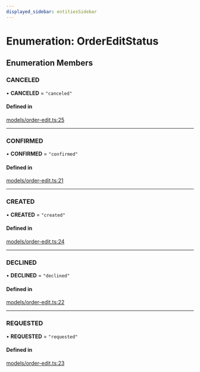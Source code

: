 ```yaml
---
displayed_sidebar: entitiesSidebar
---
```


# Enumeration: OrderEditStatus

## Enumeration Members

### CANCELED

• **CANCELED** = ``"canceled"``

#### Defined in

[models/order-edit.ts:25](https://github.com/medusajs/medusa/blob/da7ea8c5d/packages/medusa/src/models/order-edit.ts#L25)

___

### CONFIRMED

• **CONFIRMED** = ``"confirmed"``

#### Defined in

[models/order-edit.ts:21](https://github.com/medusajs/medusa/blob/da7ea8c5d/packages/medusa/src/models/order-edit.ts#L21)

___

### CREATED

• **CREATED** = ``"created"``

#### Defined in

[models/order-edit.ts:24](https://github.com/medusajs/medusa/blob/da7ea8c5d/packages/medusa/src/models/order-edit.ts#L24)

___

### DECLINED

• **DECLINED** = ``"declined"``

#### Defined in

[models/order-edit.ts:22](https://github.com/medusajs/medusa/blob/da7ea8c5d/packages/medusa/src/models/order-edit.ts#L22)

___

### REQUESTED

• **REQUESTED** = ``"requested"``

#### Defined in

[models/order-edit.ts:23](https://github.com/medusajs/medusa/blob/da7ea8c5d/packages/medusa/src/models/order-edit.ts#L23)
